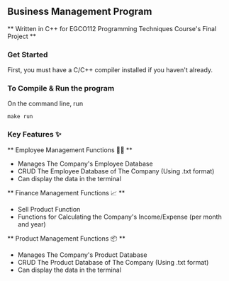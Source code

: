 ## Business Management Program

** Written in C++ for EGCO112 Programming Techniques Course's Final Project **

### Get Started
First, you must have a C/C++ compiler installed if you haven't already.

### To Compile & Run the program
On the command line, run
```
make run
```

### Key Features ✨
** Employee Management Functions 👨‍💼 **
- Manages The Company's Employee Database
- CRUD The Employee Database of The Company (Using .txt format)
- Can display the data in the terminal

** Finance Management Functions 📈 **
- Sell Product Function
- Functions for Calculating the Company's Income/Expense (per month and year)
  
** Product Management Functions 📦 **
- Manages The Company's Product Database
- CRUD The Product Database of The Company (Using .txt format)
- Can display the data in the terminal
